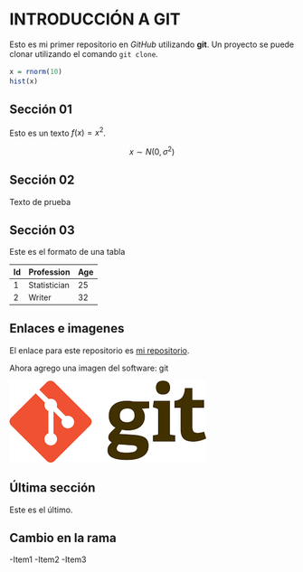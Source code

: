 # INTRODUCCIÓN A GIT

Esto es mi primer repositorio en *GitHub* utilizando **git**. Un proyecto se puede clonar utilizando el comando `git clone`.

```r
x = rnorm(10)
hist(x)
```

## Sección 01

Esto es un texto $f(x) = x^2$.

$$x \sim N(0, \sigma^2)$$

## Sección 02

Texto de prueba

## Sección 03

Este es el formato de una tabla

|Id | Profession | Age |
|-- | -- | -- |
|1 | Statistician | 25 |
|2 | Writer | 32 |

## Enlaces e imagenes

El  enlace para este repositorio es [mi repositorio](https://github.com/CarlosJrRamos/MiPrimerRepositorio).

Ahora agrego una imagen del software: git

![git](figuras/descarga.png)

## Última sección

Este es el último.

## Cambio en la rama

-Item1
-Item2
-Item3

